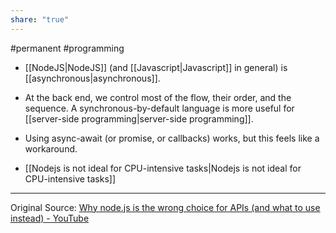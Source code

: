 ```yaml
---
share: "true"
---
```


#permanent #programming 

- [[NodeJS|NodeJS]] (and [[Javascript|Javascript]] in general) is [[asynchronous|asynchronous]].

- At the back end, we control most of the flow, their order, and the sequence. A synchronous-by-default language is more useful for [[server-side programming|server-side programming]]. 

- Using async-await (or promise, or callbacks) works, but this feels like a workaround. 

- [[Nodejs is not ideal for CPU-intensive tasks|Nodejs is not ideal for CPU-intensive tasks]]



---
Original Source: [Why node.js is the wrong choice for APIs (and what to use instead) - YouTube](https://www.youtube.com/watch?v=HSkRNRG8dco)